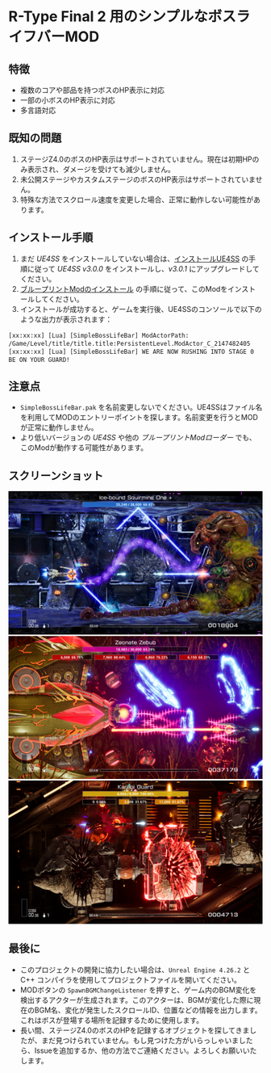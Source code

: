 # R-Type Final 2 用のシンプルなボスライフバーMOD

## 特徴
- 複数のコアや部品を持つボスのHP表示に対応
- 一部の小ボスのHP表示に対応
- 多言語対応

## 既知の問題
1. ステージZ4.0のボスのHP表示はサポートされていません。現在は初期HPのみ表示され、ダメージを受けても減少しません。
2. 未公開ステージやカスタムステージのボスのHP表示はサポートされていません。
3. 特殊な方法でスクロール速度を変更した場合、正常に動作しない可能性があります。

## インストール手順
1. まだ *UE4SS* をインストールしていない場合は、[インストールUE4SS](https://github.com/BLACKujira/RTF2ModdingGuide/blob/master/Chapter1_TheBasics/ja/UE4SS%E3%81%AE%E3%82%A4%E3%83%B3%E3%82%B9%E3%83%88%E3%83%BC%E3%83%AB.md) の手順に従って *UE4SS v3.0.0* をインストールし、*v3.0.1* にアップグレードしてください。
2. [ブループリントModのインストール](https://github.com/BLACKujira/RTF2ModdingGuide/blob/master/Chapter1_TheBasics/ja/%E3%83%96%E3%83%AB%E3%83%BC%E3%83%97%E3%83%AA%E3%83%B3%E3%83%88Mod%E3%81%AE%E3%82%A4%E3%83%B3%E3%82%B9%E3%83%88%E3%83%BC%E3%83%AB.md) の手順に従って、このModをインストールしてください。
3. インストールが成功すると、ゲームを実行後、UE4SSのコンソールで以下のような出力が表示されます：
```
[xx:xx:xx] [Lua] [SimpleBossLifeBar] ModActorPath: /Game/Level/title/title.title:PersistentLevel.ModActor_C_2147482405
[xx:xx:xx] [Lua] [SimpleBossLifeBar] WE ARE NOW RUSHING INTO STAGE 0 BE ON YOUR GUARD!
```

## 注意点
- `SimpleBossLifeBar.pak` を名前変更しないでください。UE4SSはファイル名を利用してMODのエントリーポイントを探します。名前変更を行うとMODが正常に動作しません。
- より低いバージョンの *UE4SS* や他の *ブループリントModローダー* でも、このModが動作する可能性があります。

## スクリーンショット
![Screenshot 1](Image/01.png)  
![Screenshot 2](Image/02.png)  
![Screenshot 3](Image/03.png)  

## 最後に
- このプロジェクトの開発に協力したい場合は、`Unreal Engine 4.26.2` と C++ コンパイラを使用してプロジェクトファイルを開いてください。
- MODボタンの `SpawnBGMChangeListener` を押すと、ゲーム内のBGM変化を検出するアクターが生成されます。このアクターは、BGMが変化した際に現在のBGM名、変化が発生したスクロールID、位置などの情報を出力します。これはボスが登場する場所を記録するために使用します。
- 長い間、ステージZ4.0のボスのHPを記録するオブジェクトを探してきましたが、まだ見つけられていません。もし見つけた方がいらっしゃいましたら、Issueを追加するか、他の方法でご連絡ください。よろしくお願いいたします。